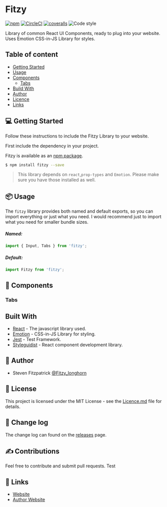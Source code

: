 # Fitzy

[![npm](https://img.shields.io/npm/v/fitzy.svg)](http://npm.im/fitzy)
[![CircleCI](https://circleci.com/gh/stevenfitzpatrick/fitzy/tree/master.svg?style=shield)](https://circleci.com/gh/stevenfitzpatrick/fitzy/tree/master)
[![coveralls](https://img.shields.io/coveralls/stevenfitzpatrick/fitzy/master.svg)](https://coveralls.io/github/stevenfitzpatrick/fitzy)
![Code style](https://img.shields.io/badge/code_style-prettier-ff69b4.svg)

Library of common React UI Components, ready to plug into your website. Uses Emotion CSS-in-JS Library for styles.

## Table of content

* [Getting Started](#getting-started)
* [Usage](#usage)
* [Components](#components)
  * [Tabs](#tabs)
* [Build With](#build-with)
* [Author](#author)
* [Licence](#licence)
* [Links](#links)

## 💻 Getting Started

Follow these instructions to include the Fitzy Library to your website.

First include the dependency in your project.

Fitzy is available as an [npm package](https://www.npmjs.com/package/fitzy).

```bash
$ npm install fitzy --save
```

> This library depends on `react`,`prop-types` and `Emotion`. Please make sure you
> have those installed as well.

## 📦 Usage

The `fitzy` library provides both named and default exports, so you can import everything or just what you need. I would recommend just to import what you need for smaller bundle sizes.

##### Named:

```js
import { Input, Tabs } from 'fitzy';
```

##### Default:

```js
import Fitzy from 'fitzy';
```

## 🎁 Components

### Tabs

## Built With

* [React](https://github.com/emotion-js/emotion) - The javascript library used.
* [Emotion](https://github.com/facebook/react) - CSS-in-JS Library for styling.
* [Jest](https://github.com/facebook/jest) - Test Framework.
* [Styleguidist](https://github.com/styleguidist/react-styleguidist) - React component development library.

## 👊 Author

* Steven Fitzpatrick [@Fitzy_longhorn](https://twitter.com/Fitzy_longhorn)

## 📃 License

This project is licensed under the MIT License - see the [Licence.md](Licence.md) file for details.

## 📜 Change log

The change log can found on the [releases](https://github.com/stevenfitzpatrick/fitzy/releases) page.

## ✍️ Contributions

Feel free to contribute and submit pull requests. Test

## 🔗 Links

* [Website](https://fitzy-ui.com)
* [Author Website](https://stevenfitzpatrick.io)
